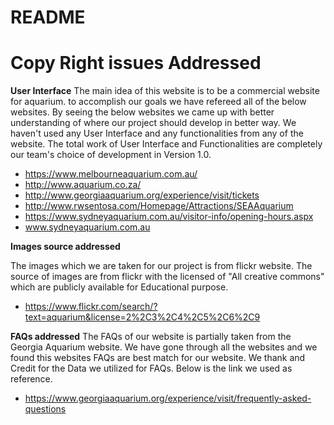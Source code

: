 # README #

# Copy Right issues Addressed #

**User Interface**
The main idea of this website is to be a commercial website for aquarium. to accomplish our goals we have refereed all of the below websites. By seeing the below websites we came up with better understanding of where our project should develop in better way. We haven't used any User Interface and any functionalities from any of the website. The total work of User Interface and Functionalities are completely our team's choice of development in Version 1.0.
* https://www.melbourneaquarium.com.au/
* http://www.aquarium.co.za/
* http://www.georgiaaquarium.org/experience/visit/tickets
* http://www.rwsentosa.com/Homepage/Attractions/SEAAquarium
* https://www.sydneyaquarium.com.au/visitor-info/opening-hours.aspx
* www.sydneyaquarium.com.au

**Images source addressed**

The images which we are taken for our project is from flickr website. The source of images are from flickr with the licensed of "All creative commons" which are publicly available for Educational purpose.

* https://www.flickr.com/search/?text=aquarium&license=2%2C3%2C4%2C5%2C6%2C9

**FAQs addressed**
The FAQs of our website is partially taken from the Georgia Aquarium website. We have gone through all the websites and we found this websites FAQs are best match for our website. We thank and Credit for the Data we utilized for FAQs. Below is the link we used as reference.
* https://www.georgiaaquarium.org/experience/visit/frequently-asked-questions 